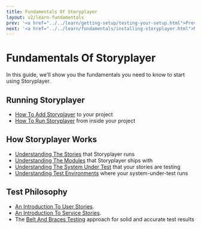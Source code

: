 ```yaml
---
title: Fundamentals Of Storyplayer
layout: v2/learn-fundamentals
prev: '<a href="../../learn/getting-setup/testing-your-setup.html">Prev: Testing Your Setup</a>'
next: '<a href="../../learn/fundamentals/installing-storyplayer.html">Next: Installing Storyplayer</a>'
---
```

# Fundamentals Of Storyplayer

In this guide, we'll show you the fundamentals you need to know to start using Storyplayer.

## Running Storyplayer

* [How To Add Storyplayer](installing-storyplayer.html) to your project
* [How To Run Storyplayer](running-storyplayer.html) from inside your project

## How Storyplayer Works

* [Understanding The Stories](understanding-stories.html) that Storyplayer runs
* [Understanding The Modules](understanding-storyplayer-modules.html) that Storyplayer ships with
* [Understanding The System Under Test](understanding-system-under-test.html) that your stories are testing
* [Understanding Test Environments](understanding-test-environments.html) where your system-under-test runs

## Test Philosophy

* [An Introduction To User Stories](user-stories.html).
* [An Introduction To Service Stories](service-stories.html).
* The [Belt And Braces Testing](belt-and-braces-testing.html) approach for solid and accurate test results
